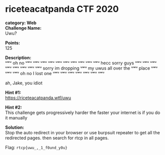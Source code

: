 # riceteacatpanda CTF 2020 <br/>
**category: Web** <br/>
**Challenge Name:** <br/>
Uwu?

**Points:** <br/>
125

**Description:** <br/>
ᵘʷᵘ oh no ᵘʷᵘ ᵘʷᵘ ᵘʷᵘ ᵘʷᵘ ᵘʷᵘ ᵘʷᵘ ᵘʷᵘ ᵘʷᵘ ᵘʷᵘ ᵘʷᵘ hecc sorry guys ᵘʷᵘ ᵘʷᵘ ᵘʷᵘ ᵘʷᵘ ᵘʷᵘ ᵘʷᵘ ᵘʷᵘ ᵘʷᵘ sorry im dropping ᵘʷᵘ my uwus all over the ᵘʷᵘ place ᵘʷᵘ ᵘʷᵘ ᵘʷᵘ oh no I lost one ᵘʷᵘ ᵘʷᵘ ᵘʷᵘ ᵘʷᵘ ᵘʷᵘ ᵘʷᵘ ᵘʷᵘ

ah, Jake, you idiot

**Hint #1:** <br/>
https://riceteacatpanda.wtf/uwu

**Hint #2:** <br/>
This challenge gets progressively harder the faster your internet is if you do it manually

**Solution:** <br/>
Stop the auto redirect in your browser or use burpsuit repeater to get all the redirected pages. then search for rtcp in all pages.

Flag: `rtcp{uwu_,_1_f0und_y0u}`
